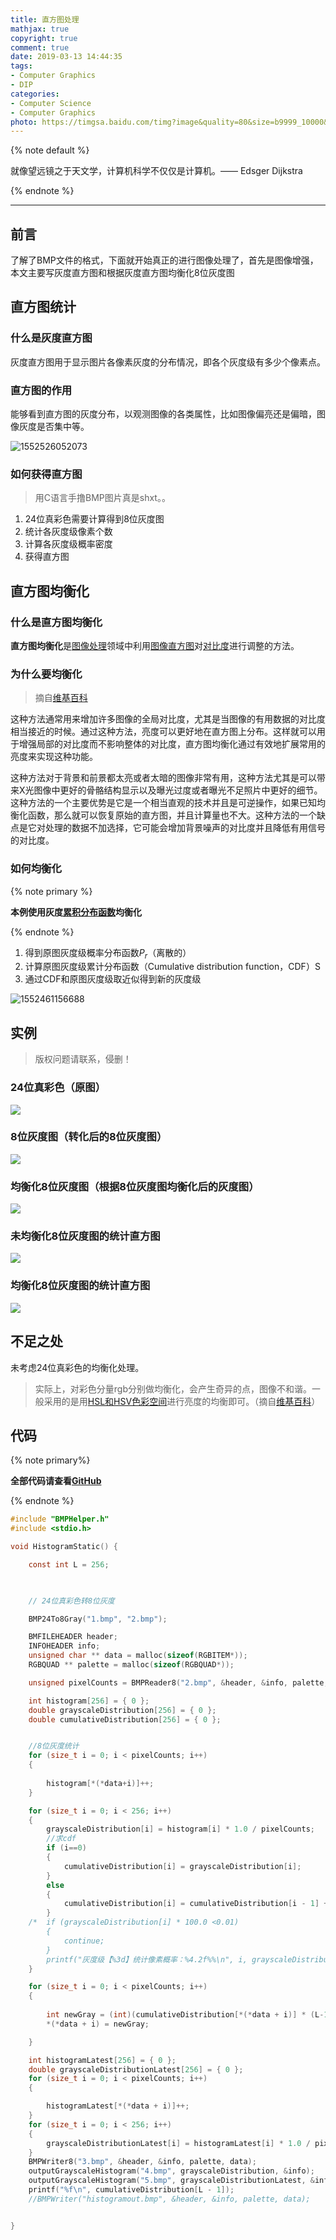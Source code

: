 ```yaml
---
title: 直方图处理
mathjax: true
copyright: true
comment: true
date: 2019-03-13 14:44:35
tags:
- Computer Graphics
- DIP
categories: 
- Computer Science
- Computer Graphics
photo: https://timgsa.baidu.com/timg?image&quality=80&size=b9999_10000&sec=1552540121111&di=12ac9abf96c0875a514b00c25a757c0c&imgtype=jpg&src=http%3A%2F%2Fimg3.imgtn.bdimg.com%2Fit%2Fu%3D1551036658%2C3122506625%26fm%3D214%26gp%3D0.jpg
---
```


{% note default %}

就像望远镜之于天文学，计算机科学不仅仅是计算机。—— Edsger Dijkstra

{% endnote %}

<!-- more -->

---


## 前言

了解了BMP文件的格式，下面就开始真正的进行图像处理了，首先是图像增强，本文主要写灰度直方图和根据灰度直方图均衡化8位灰度图


## 直方图统计



### 什么是灰度直方图



灰度直方图用于显示图片各像素灰度的分布情况，即各个灰度级有多少个像素点。



### 直方图的作用



能够看到直方图的灰度分布，以观测图像的各类属性，比如图像偏亮还是偏暗，图像灰度是否集中等。



![1552526052073](grayscale-histogram-resolver/1552526052073.png)



### 如何获得直方图

> 用C语言手撸BMP图片真是shxt。。



1. 24位真彩色需要计算得到8位灰度图
2. 统计各灰度级像素个数
3. 计算各灰度级概率密度
4. 获得直方图



## 直方图均衡化


### 什么是直方图均衡化

**直方图均衡化**是[图像处理](https://zh.wikipedia.org/wiki/%E5%9B%BE%E5%83%8F%E5%A4%84%E7%90%86)领域中利用[图像](https://zh.wikipedia.org/wiki/%E5%9B%BE%E5%83%8F)[直方图](https://zh.wikipedia.org/wiki/%E7%9B%B4%E6%96%B9%E5%9B%BE)对[对比度](https://zh.wikipedia.org/wiki/%E5%B0%8D%E6%AF%94%E5%BA%A6)进行调整的方法。

### 为什么要均衡化

> 摘自[维基百科][1]

这种方法通常用来增加许多图像的全局对比度，尤其是当图像的有用数据的对比度相当接近的时候。通过这种方法，亮度可以更好地在直方图上分布。这样就可以用于增强局部的对比度而不影响整体的对比度，直方图均衡化通过有效地扩展常用的亮度来实现这种功能。

这种方法对于背景和前景都太亮或者太暗的图像非常有用，这种方法尤其是可以带来X光图像中更好的骨骼结构显示以及曝光过度或者曝光不足照片中更好的细节。这种方法的一个主要优势是它是一个相当直观的技术并且是可逆操作，如果已知均衡化函数，那么就可以恢复原始的直方图，并且计算量也不大。这种方法的一个缺点是它对处理的数据不加选择，它可能会增加背景噪声的对比度并且降低有用信号的对比度。

### 如何均衡化

{% note primary %}

**本例使用灰度[累积分布函数](https://zh.wikipedia.org/wiki/%E7%B4%AF%E7%A7%AF%E5%88%86%E5%B8%83%E5%87%BD%E6%95%B0)均衡化**

{% endnote %}

1. 得到原图灰度级概率分布函数$P_r$（离散的）
2. 计算原图灰度级累计分布函数（Cumulative distribution function，CDF）S
3. 通过CDF和原图灰度级取近似得到新的灰度级



![1552461156688](grayscale-histogram-resolver/1552461156688.png)



## 实例

> 版权问题请联系，侵删！



### 24位真彩色（原图）

![](https://blog-resource-1259125863.cos.ap-beijing.myqcloud.com/images/grayscale-histogram-resolver/1.png)

### 8位灰度图（转化后的8位灰度图）

![](https://blog-resource-1259125863.cos.ap-beijing.myqcloud.com/images/grayscale-histogram-resolver/2.png)

### 均衡化8位灰度图（根据8位灰度图均衡化后的灰度图）

![](https://blog-resource-1259125863.cos.ap-beijing.myqcloud.com/images/grayscale-histogram-resolver/3.png)

### 未均衡化8位灰度图的统计直方图

![](https://blog-resource-1259125863.cos.ap-beijing.myqcloud.com/images/grayscale-histogram-resolver/4.png)

### 均衡化8位灰度图的统计直方图

![](https://blog-resource-1259125863.cos.ap-beijing.myqcloud.com/images/grayscale-histogram-resolver/5.png)



## 不足之处

未考虑24位真彩色的均衡化处理。

> 实际上，对彩色分量rgb分别做均衡化，会产生奇异的点，图像不和谐。一般采用的是用[HSL和HSV色彩空间](https://zh.wikipedia.org/wiki/HSL%E5%92%8CHSV%E8%89%B2%E5%BD%A9%E7%A9%BA%E9%97%B4)进行亮度的均衡即可。（摘自[维基百科][1]）





## 代码



{% note primary%}

**全部代码请查看[GitHub](https://github.com/ScarboroughCoral/DIPModule)**

{% endnote %}



```c
#include "BMPHelper.h"
#include <stdio.h>

void HistogramStatic() {

	const int L = 256;

	

	// 24位真彩色转8位灰度

	BMP24To8Gray("1.bmp", "2.bmp");

	BMFILEHEADER header;
	INFOHEADER info;
	unsigned char ** data = malloc(sizeof(RGBITEM*));
	RGBQUAD ** palette = malloc(sizeof(RGBQUAD*));

	unsigned pixelCounts = BMPReader8("2.bmp", &header, &info, palette, data);

	int histogram[256] = { 0 };
	double grayscaleDistribution[256] = { 0 };
	double cumulativeDistribution[256] = { 0 };


	//8位灰度统计
	for (size_t i = 0; i < pixelCounts; i++)
	{
		
		histogram[*(*data+i)]++;
	}

	for (size_t i = 0; i < 256; i++)
	{
		grayscaleDistribution[i] = histogram[i] * 1.0 / pixelCounts;
		//求cdf
		if (i==0)
		{
			cumulativeDistribution[i] = grayscaleDistribution[i];
		}
		else
		{
			cumulativeDistribution[i] = cumulativeDistribution[i - 1] + grayscaleDistribution[i];
		}
	/*	if (grayscaleDistribution[i] * 100.0 <0.01)
		{
			continue;
		}
		printf("灰度级【%3d】统计像素概率：%4.2f%%\n", i, grayscaleDistribution[i]*100);*/
	}

	for (size_t i = 0; i < pixelCounts; i++)
	{
		
		int newGray = (int)(cumulativeDistribution[*(*data + i)] * (L-1) + 0.5);
		*(*data + i) = newGray;

	}

	int histogramLatest[256] = { 0 };
	double grayscaleDistributionLatest[256] = { 0 };
	for (size_t i = 0; i < pixelCounts; i++)
	{

		histogramLatest[*(*data + i)]++;
	}
	for (size_t i = 0; i < 256; i++)
	{
		grayscaleDistributionLatest[i] = histogramLatest[i] * 1.0 / pixelCounts;
	}
	BMPWriter8("3.bmp", &header, &info, palette, data);
	outputGrayscaleHistogram("4.bmp", grayscaleDistribution, &info);
	outputGrayscaleHistogram("5.bmp", grayscaleDistributionLatest, &info);
	printf("%f\n", cumulativeDistribution[L - 1]);
	//BMPWriter("histogramout.bmp", &header, &info, palette, data);


}
```





[1]: https://zh.wikipedia.org/wiki/%E7%9B%B4%E6%96%B9%E5%9B%BE%E5%9D%87%E8%A1%A1%E5%8C%96



